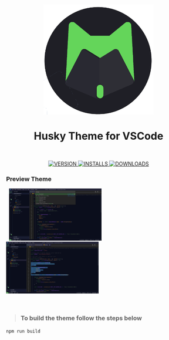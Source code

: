 <h1 align="center">
<br>
<img src="assets/logo.png" alt="logo" width="300"/>
<br>
<br>
 Husky Theme for VSCode
 <br>
 </h1><br>
<p align="center">
<a href="https://marketplace.visualstudio.com/items?itemName=luas10c.vscode-husky-theme"><img src="https://vsmarketplacebadge.apphb.com/version-short/luas10c.vscode-husky-theme.svg?style=for-the-badge&colorA=252526&colorB=43A047&label=VERSION" alt="VERSION"/>
</a>

<a href="https://marketplace.visualstudio.com/items?itemName=luas10c.vscode-husky-theme">
<img src="https://vsmarketplacebadge.apphb.com/installs/luas10c.vscode-husky-theme.svg?style=for-the-badge&colorA=252526&colorB=43A047&label=INSTALLS" alt="INSTALLS"/>
</a>

<a href="https://marketplace.visualstudio.com/items?itemName=luas10c.vscode-husky-theme">
<img src="https://vsmarketplacebadge.apphb.com/downloads/luas10c.vscode-husky-theme.svg?style=for-the-badge&colorA=252526&colorB=43A047&label=DOWNLOADS" alt="DOWNLOADS"/>
</a>
</p>

### Preview Theme
&nbsp;
<img src="assets/preview-1.jpeg" width="50%"/>
<img src="assets/preview-2.jpeg" width="50%"/>

&nbsp;
> ### To build the theme follow the steps below
```zsh
npm run build
```